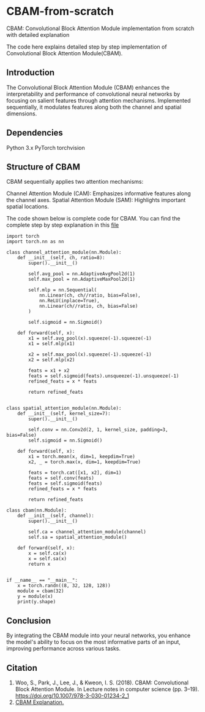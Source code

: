 # CBAM-from-scratch
CBAM: Convolutional Block Attention Module implementation from scratch with detailed explanation


The code here explains detailed step by step implementation of Convolutional Block Attention Module(CBAM).

## Introduction
The Convolutional Block Attention Module (CBAM) enhances the interpretability and performance of convolutional neural networks by focusing on salient features through attention mechanisms. Implemented sequentially, it modulates features along both the channel and spatial dimensions.

## Dependencies
Python 3.x
PyTorch
torchvision

## Structure of CBAM
CBAM sequentially applies two attention mechanisms:

Channel Attention Module (CAM): Emphasizes informative features along the channel axes.
Spatial Attention Module (SAM): Highlights important spatial locations.

The code shown below is complete code for CBAM. You can find the complete step by step explanation in this [file](https://github.com/Marshajennifer/CBAM-from-scratch/blob/main/CBAM_attention.ipynb)

```
import torch
import torch.nn as nn

class channel_attention_module(nn.Module):
    def __init__(self, ch, ratio=8):
        super().__init__()

        self.avg_pool = nn.AdaptiveAvgPool2d(1)
        self.max_pool = nn.AdaptiveMaxPool2d(1)

        self.mlp = nn.Sequential(
            nn.Linear(ch, ch//ratio, bias=False),
            nn.ReLU(inplace=True),
            nn.Linear(ch//ratio, ch, bias=False)
        )

        self.sigmoid = nn.Sigmoid()

    def forward(self, x):
        x1 = self.avg_pool(x).squeeze(-1).squeeze(-1)
        x1 = self.mlp(x1)

        x2 = self.max_pool(x).squeeze(-1).squeeze(-1)
        x2 = self.mlp(x2)

        feats = x1 + x2
        feats = self.sigmoid(feats).unsqueeze(-1).unsqueeze(-1)
        refined_feats = x * feats

        return refined_feats


class spatial_attention_module(nn.Module):
    def __init__(self, kernel_size=7):
        super().__init__()

        self.conv = nn.Conv2d(2, 1, kernel_size, padding=3, bias=False)
        self.sigmoid = nn.Sigmoid()

    def forward(self, x):
        x1 = torch.mean(x, dim=1, keepdim=True)
        x2, _ = torch.max(x, dim=1, keepdim=True)

        feats = torch.cat([x1, x2], dim=1)
        feats = self.conv(feats)
        feats = self.sigmoid(feats)
        refined_feats = x * feats

        return refined_feats

class cbam(nn.Module):
    def __init__(self, channel):
        super().__init__()

        self.ca = channel_attention_module(channel)
        self.sa = spatial_attention_module()

    def forward(self, x):
        x = self.ca(x)
        x = self.sa(x)
        return x


if __name__ == "__main__":
    x = torch.randn((8, 32, 128, 128))
    module = cbam(32)
    y = module(x)
    print(y.shape)

```


## Conclusion
By integrating the CBAM module into your neural networks, you enhance the model's ability to focus on the most informative parts of an input, improving performance across various tasks.

## Citation
1. Woo, S., Park, J., Lee, J., & Kweon, I. S. (2018). CBAM: Convolutional Block Attention Module. In Lecture notes in computer science (pp. 3–19). https://doi.org/10.1007/978-3-030-01234-2_1
2. [CBAM Explanation.](https://sh-tsang.medium.com/reading-cbam-convolutional-block-attention-module-image-classification-ddbaf10f7430)


